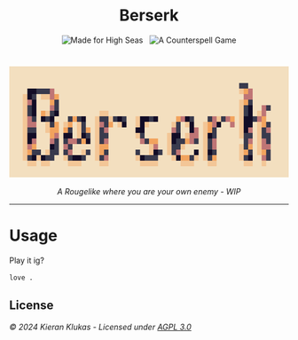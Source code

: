 <h1 align="center">Berserk</h1>

<p align="center">
  <img hspace="4" src="https://img.shields.io/badge/made%20for%20high%20seas-FEC2FB?style=for-the-badge&logo=hackclub&logoColor=1C4188" alt="Made for High Seas">
  <img hspace="4" src="https://img.shields.io/badge/a%20counterspell%20game-FEC2FB%3F?style=for-the-badge&logo=undertale&logoColor=ffffff&color=FF4186" alt="A Counterspell Game">
</p>

#

<p align="center">
  <img width="620" height="200" src="https://raw.githubusercontent.com/thelegendofmario/counterspell-berserk/refs/heads/main/resources/sprites/title.png">
</p>

<p align="center">
  <i>A Rougelike where you are your own enemy - WIP</i>
</p>

---

# Usage

Play it ig?

```bash
love .
```

## License

_© 2024 Kieran Klukas - Licensed under [AGPL 3.0](LICENSE.md)_  